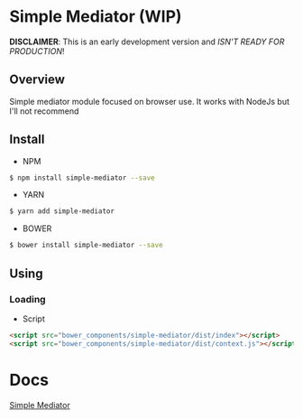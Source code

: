 # Simple Mediator (WIP)

**DISCLAIMER**: This is an early development version and *ISN'T READY FOR PRODUCTION*!

## Overview

Simple mediator module focused on browser use. It works with NodeJs but I'll not recommend

## Install

* NPM
```bash
$ npm install simple-mediator --save
```

* YARN
```bash
$ yarn add simple-mediator
```

* BOWER
```bash
$ bower install simple-mediator --save
```

## Using

### Loading

* Script
```html
<script src="bower_components/simple-mediator/dist/index"></script>
<script src="bower_components/simple-mediator/dist/context.js"></script>
```

# Docs
[Simple Mediator](https://virgilioneto.github.io/simple-mediator)